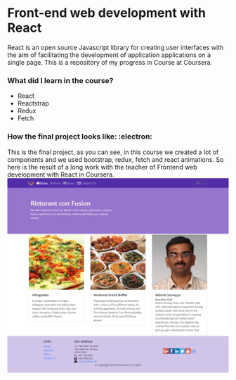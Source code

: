 # Front-end web development with React

React is an open source Javascript library for creating user interfaces with the aim of facilitating the development of application applications on a single page. This is a repository of my progress in Course at Coursera. 

### What did I learn in the course?  

* React
* Reactstrap 
* Redux
* Fetch 
 
 ### How the final project looks like: :electron:
 This is the final project, as you can see, in this course we created a lot of components and we used bootstrap, redux, fetch and react animations. So here is the result of a long work with the teacher of Frontend web development with React in Coursera.  
 ![](https://github.com/Meliwi/Fronted-web-development-with-React/blob/master/final-project/Home.png)